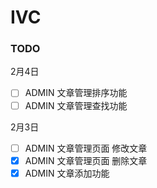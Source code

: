 # IVC


### TODO

2月4日
- [ ] ADMIN 文章管理排序功能
- [ ] ADMIN 文章管理查找功能

2月3日
- [ ] ADMIN 文章管理页面 修改文章
- [x] ADMIN 文章管理页面 删除文章
- [x] ADMIN 文章添加功能
